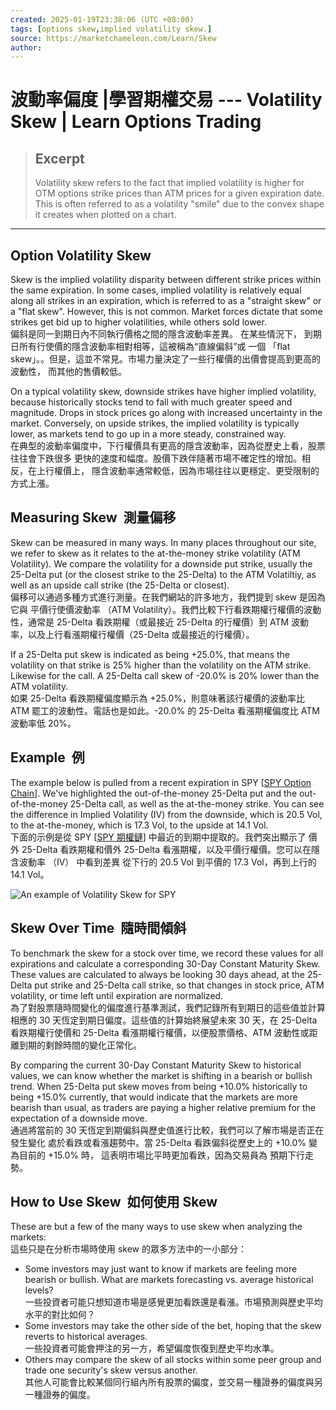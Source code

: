 ```yaml
---
created: 2025-01-19T23:38:06 (UTC +08:00)
tags: [options skew,implied volatility skew.]
source: https://marketchameleon.com/Learn/Skew
author: 
---
```


# 波動率偏度 |學習期權交易 --- Volatility Skew | Learn Options Trading

> ## Excerpt
> Volatility skew refers to the fact that implied volatility is higher for OTM options strike prices than ATM prices for a given expiration date.  This is often referred to as a volatility "smile" due to the convex shape it creates when plotted on a chart.

---
## Option Volatility Skew

Skew is the implied volatility disparity between different strike prices within the same expiration. In some cases, implied volatility is relatively equal along all strikes in an expiration, which is referred to as a "straight skew" or a "flat skew". However, this is not common. Market forces dictate that some strikes get bid up to higher volatilities, while others sold lower.  
偏斜是同一到期日內不同執行價格之間的隱含波動率差異。 在某些情況下， 到期日所有行使價的隱含波動率相對相等，這被稱為“直線偏斜”或 一個 「flat skew」。。但是，這並不常見。市場力量決定了一些行權價的出價會提高到更高的波動性， 而其他的售價較低。

On a typical volatility skew, downside strikes have higher implied volatility, because historically stocks tend to fall with much greater speed and magnitude. Drops in stock prices go along with increased uncertainty in the market. Conversely, on upside strikes, the implied volatility is typically lower, as markets tend to go up in a more steady, constrained way.  
在典型的波動率偏度中，下行權價具有更高的隱含波動率，因為從歷史上看，股票往往會下跌很多 更快的速度和幅度。股價下跌伴隨著市場不確定性的增加。相反，在上行權價上， 隱含波動率通常較低，因為市場往往以更穩定、更受限制的方式上漲。

## Measuring Skew  測量偏移

Skew can be measured in many ways. In many places throughout our site, we refer to skew as it relates to the at-the-money strike volatility (ATM Volatility). We compare the volatility for a downside put strike, usually the 25-Delta put (or the closest strike to the 25-Delta) to the ATM Volatiltiy, as well as an upside call strike (the 25-Delta or closest).  
偏移可以通過多種方式進行測量。在我們網站的許多地方，我們提到 skew 是因為它與 平價行使價波動率 （ATM Volatility）。我們比較下行看跌期權行權價的波動性，通常是 25-Delta 看跌期權（或最接近 25-Delta 的行權價）到 ATM 波動率，以及上行看漲期權行權價（25-Delta 或最接近的行權價）。

If a 25-Delta put skew is indicated as being +25.0%, that means the volatility on that strike is 25% higher than the volatility on the ATM strike. Likewise for the call. A 25-Delta call skew of -20.0% is 20% lower than the ATM volatility.  
如果 25-Delta 看跌期權偏度顯示為 +25.0%，則意味著該行權價的波動率比 ATM 罷工的波動性。電話也是如此。-20.0% 的 25-Delta 看漲期權偏度比 ATM 波動率低 20%。

## Example  例

The example below is pulled from a recent expiration in SPY \[[SPY Option Chain](https://marketchameleon.com/Overview/SPY/OptionChain/)\]. We've highlighted the out-of-the-money 25-Delta put and the out-of-the-money 25-Delta call, as well as the at-the-money strike. You can see the difference in Implied Volatility (IV) from the downside, which is 20.5 Vol, to the at-the-money, which is 17.3 Vol, to the upside at 14.1 Vol.  
下面的示例是從 SPY \[[SPY 期權鏈](https://marketchameleon.com/Overview/SPY/OptionChain/)\] 中最近的到期中提取的。我們突出顯示了 價外 25-Delta 看跌期權和價外 25-Delta 看漲期權，以及平價行權價。您可以在隱含波動率 （IV） 中看到差異 從下行的 20.5 Vol 到平價的 17.3 Vol，再到上行的 14.1 Vol。

![An example of Volatility Skew for SPY](https://marketchameleon.com/Images/Learn/Skew%20Example%20Table.png "An example of Volatility Skew for SPY")

## Skew Over Time  隨時間傾斜

To benchmark the skew for a stock over time, we record these values for all expirations and calculate a corresponding 30-Day Constant Maturity Skew. These values are calculated to always be looking 30 days ahead, at the 25-Delta put strike and 25-Delta call strike, so that changes in stock price, ATM volatility, or time left until expiration are normalized.  
為了對股票隨時間變化的偏度進行基準測試，我們記錄所有到期日的這些值並計算相應的 30 天恆定到期日偏度。這些值的計算始終展望未來 30 天，在 25-Delta 看跌期權行使價和 25-Delta 看漲期權行權價，以便股票價格、ATM 波動性或距離到期的剩餘時間的變化正常化。

By comparing the current 30-Day Constant Maturity Skew to historical values, we can know whether the market is shifting in a bearish or bullish trend. When 25-Delta put skew moves from being +10.0% historically to being +15.0% currently, that would indicate that the markets are more bearish than usual, as traders are paying a higher relative premium for the expectation of a downside move.  
通過將當前的 30 天恆定到期偏斜與歷史值進行比較，我們可以了解市場是否正在發生變化 處於看跌或看漲趨勢中。當 25-Delta 看跌偏斜從歷史上的 +10.0% 變為目前的 +15.0% 時， 這表明市場比平時更加看跌，因為交易員為 預期下行走勢。

## How to Use Skew  如何使用 Skew

These are but a few of the many ways to use skew when analyzing the markets:  
這些只是在分析市場時使用 skew 的眾多方法中的一小部分：

-   Some investors may just want to know if markets are feeling more bearish or bullish. What are markets forecasting vs. average historical levels?  
    一些投資者可能只想知道市場是感覺更加看跌還是看漲。市場預測與歷史平均水平的對比如何？
-   Some investors may take the other side of the bet, hoping that the skew reverts to historical averages.  
    一些投資者可能會押注的另一方，希望偏度恢復到歷史平均水準。
-   Others may compare the skew of all stocks within some peer group and trade one security's skew versus another.  
    其他人可能會比較某個同行組內所有股票的偏度，並交易一種證券的偏度與另一種證券的偏度。
